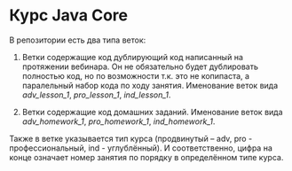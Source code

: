 # Курс Java Core

В репозитории есть два типа веток:

1. Ветки содержащие код дублирующий код написанный на протяжении вебинара. Он не обязательно будет дублировать полностью код, но по возможности т.к. это не копипаста, а паралельный набор кода по ходу занятия. Именование веток вида *adv_lesson_1*, *pro_lesson_1*, *ind_lesson_1*.

2. Ветки содержащие код домашних заданий. Именование веток вида *adv_homework_1*, *pro_homework_1*, *ind_homework_1*.

Также в ветке указывается тип курса (продвинутый – adv, pro - профессиональный, ind - углублённый). И соответственно, цифра на конце означает номер занятия по порядку в определённом типе курса.

